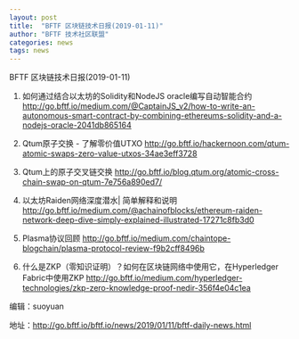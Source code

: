 ```yaml
---
layout: post
title:  "BFTF 区块链技术日报(2019-01-11)"
author: "BFTF 技术社区联盟"
categories: news
tags: news
---
```


BFTF 区块链技术日报(2019-01-11)

1. 如何通过结合以太坊的Solidity和NodeJS oracle编写自动智能合约 <http://go.bftf.io/medium.com/@CaptainJS_v2/how-to-write-an-autonomous-smart-contract-by-combining-ethereums-solidity-and-a-nodejs-oracle-2041db865164>

2. Qtum原子交换 - 了解零价值UTXO <http://go.bftf.io/hackernoon.com/qtum-atomic-swaps-zero-value-utxos-34ae3eff3728>

3. Qtum上的原子交叉链交换 <http://go.bftf.io/blog.qtum.org/atomic-cross-chain-swap-on-qtum-7e756a890ed7/>

4. 以太坊Raiden网络深度潜水| 简单解释和说明 <http://go.bftf.io/medium.com/@achainofblocks/ethereum-raiden-network-deep-dive-simply-explained-illustrated-17271c8fb3d0>

5. Plasma协议回顾 <http://go.bftf.io/medium.com/chaintope-blogchain/plasma-protocol-review-f9b2cff8496b>

6. 什么是ZKP（零知识证明）？如何在区块链网络中使用它，在Hyperledger Fabric中使用ZKP <http://go.bftf.io/medium.com/hyperledger-technologies/zkp-zero-knowledge-proof-nedir-356f4e04c1ea>


编辑：suoyuan

地址：http://go.bftf.io/bftf.io/news/2019/01/11/bftf-daily-news.html
